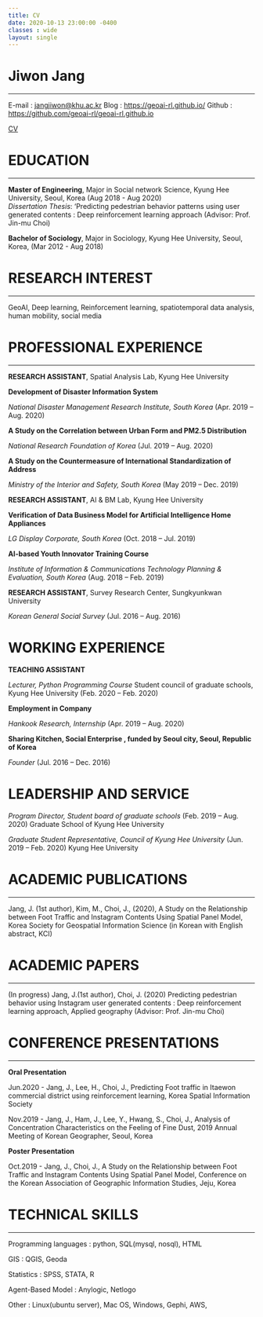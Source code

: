 ```yaml
---
title: CV
date: 2020-10-13 23:00:00 -0400
classes : wide
layout: single
---
```

# Jiwon Jang	
***
E-mail : jangjiwon@khu.ac.kr
Blog : https://geoai-rl.github.io/
Github : https://github.com/geoai-rl/geoai-rl.github.io

[CV](https://github.com/geoai-rl/geoai-rl.github.io/blob/master/CV_JiwonJang_1020.pdf)

# EDUCATION
* * *
__Master of Engineering__, Major in Social network Science, Kyung Hee University, Seoul, Korea (Aug 2018 - Aug 2020)  
*Dissertation Thesis*: ‘Predicting pedestrian behavior patterns using user generated contents : Deep reinforcement learning approach (Advisor: Prof. Jin-mu Choi)  

__Bachelor of Sociology__, Major in Sociology, Kyung Hee University, Seoul, Korea, (Mar 2012 - Aug 2018)

# RESEARCH INTEREST
* * *
GeoAI, Deep learning, Reinforcement learning, spatiotemporal data analysis, human mobility, social media   

# PROFESSIONAL EXPERIENCE
* * *
__RESEARCH ASSISTANT__,  Spatial Analysis Lab, Kyung Hee University

__Development of Disaster Information System__ 

*National Disaster Management Research Institute, South Korea* (Apr. 2019 – Aug. 2020)

__A Study on the Correlation between Urban Form and PM2.5 Distribution__ 

*National Research Foundation of Korea* (Jul. 2019 – Aug. 2020)

__A Study on the Countermeasure of International Standardization of Address__ 

*Ministry of the Interior and Safety, South Korea* (May 2019 – Dec. 2019)

__RESEARCH ASSISTANT__,  AI & BM Lab, Kyung Hee University

__Verification of Data Business Model for Artificial Intelligence Home Appliances__ 

*LG Display Corporate, South Korea* (Oct. 2018 – Jul. 2019)

__AI-based Youth Innovator Training Course__ 

*Institute of Information & Communications Technology Planning & Evaluation, South Korea*
(Aug. 2018 – Feb. 2019)

__RESEARCH ASSISTANT__,  Survey Research Center, Sungkyunkwan University

*Korean General Social Survey* (Jul. 2016 – Aug. 2016)

# WORKING EXPERIENCE
__TEACHING ASSISTANT__ 

*Lecturer, Python Programming Course* 
Student council of graduate schools, Kyung Hee University (Feb. 2020 – Feb. 2020)

__Employment in Company__ 

*Hankook Research, Internship* (Apr. 2019 – Aug. 2020)

__Sharing Kitchen, Social Enterprise , funded by Seoul city, Seoul, Republic of Korea__ 

*Founder* (Jul. 2016 – Dec. 2016)

# LEADERSHIP AND SERVICE
*Program Director, Student board of graduate schools* (Feb. 2019 – Aug. 2020)
Graduate School of Kyung Hee University

*Graduate Student Representative, Council of Kyung Hee University* (Jun. 2019 – Feb. 2020)
Kyung Hee University

# ACADEMIC PUBLICATIONS
* * *
Jang, J. (1st author), Kim, M., Choi, J., (2020), A Study on the Relationship between Foot Traffic and Instagram Contents Using Spatial Panel Model, Korea Society for Geospatial Information Science (in Korean with English abstract, KCI)

# ACADEMIC PAPERS
* * *
(In progress) Jang, J.(1st author), Choi, J. (2020) Predicting pedestrian behavior using Instagram user generated contents : Deep reinforcement learning approach, Applied geography (Advisor: Prof. Jin-mu Choi)

# CONFERENCE PRESENTATIONS
* * *
__Oral Presentation__   

Jun.2020 - Jang, J., Lee, H., Choi, J., Predicting Foot traffic in Itaewon commercial district using reinforcement learning, Korea Spatial Information Society

Nov.2019 - Jang, J., Ham, J., Lee, Y., Hwang, S., Choi, J., Analysis of Concentration Characteristics on the Feeling of Fine Dust, 2019 Annual Meeting of Korean Geographer, Seoul, Korea

__Poster Presentation__   

Oct.2019 - Jang, J., Choi, J., A Study on the Relationship between Foot Traffic and Instagram Contents Using Spatial Panel Model, Conference on the Korean Association of Geographic Information Studies, Jeju, Korea

# TECHNICAL SKILLS
* * *

Programming languages : python, SQL(mysql, nosql), HTML

GIS : QGIS, Geoda

Statistics : SPSS, STATA, R

Agent-Based Model : Anylogic, Netlogo

Other : Linux(ubuntu server), Mac OS, Windows, Gephi, AWS,

